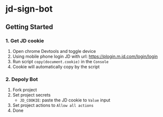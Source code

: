 # jd-sign-bot

## Getting Started

### 1. Get JD cookie

1. Open chrome Devtools and toggle device
2. Using mobile phone login JD with url: https://plogin.m.jd.com/login/login 
3. Run script `copy(document.cookie)` in the `Console`
4. Cookie will automatically copy by the script

### 2. Depoly Bot

1. Fork project
2. Set project secrets
   - `JD_COOKIE`: paste the JD cookie to `Value` input
3. Set project actions to `Allow all actions`
4. Done
